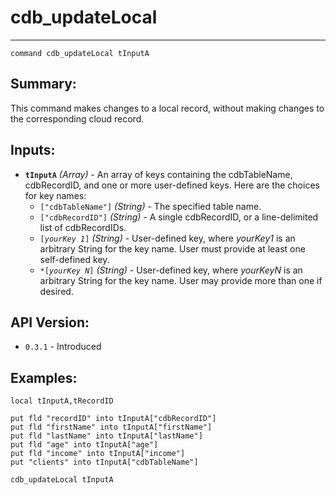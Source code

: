# cdb_updateLocal
---
```
command cdb_updateLocal tInputA
```
## Summary:
This command makes changes to a local record, without making changes to the corresponding cloud record.

## Inputs:
* **`tInputA`** *(Array)* - An array of keys containing the cdbTableName, cdbRecordID, and one or more user-defined keys. Here are the choices for key names:
    * `["cdbTableName"]` *(String)* - The specified table name.
    * `["cdbRecordID"]` *(String)* - A single cdbRecordID, or a line-delimited list of cdbRecordIDs.
    * `[`*`yourKey 1`*`]` *(String)* - User-defined key, where *yourKey1* is an arbitrary String for the key name. User must provide at least one self-defined key.
    * `*[`*`yourKey N`*`]` *(String)* - User-defined key, where *yourKeyN* is an arbitrary String for the key name. User may provide more than one if desired.

## API Version:
* `0.3.1` - Introduced

## Examples:
```
local tInputA,tRecordID
     
put fld "recordID" into tInputA["cdbRecordID"]
put fld "firstName" into tInputA["firstName"]
put fld "lastName" into tInputA["lastName"]
put fld "age" into tInputA["age"]
put fld "income" into tInputA["income"]
put "clients" into tInputA["cdbTableName"]
     
cdb_updateLocal tInputA
```